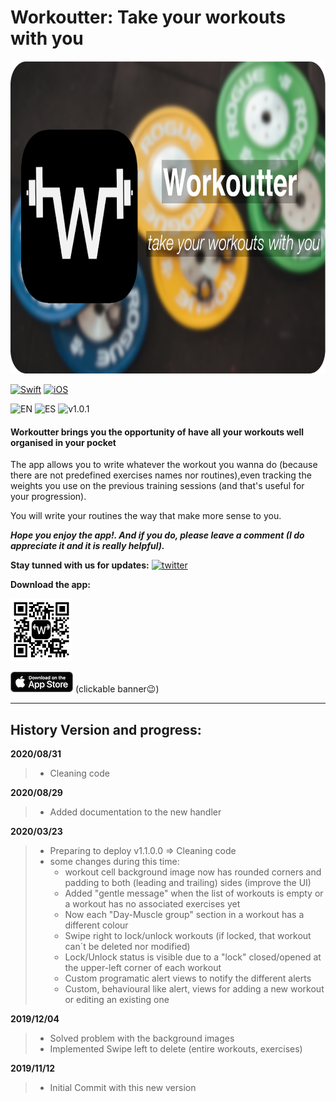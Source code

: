 # Workoutter: Take your workouts with you 

<!-- 
![gif light](/Assets/Gif/iPhoneXR-light.gif)
![gif dark](/Assets/Gif/iPhoneXR-dark.gif)
-->

<p align="center"> <!-- using the assets directory -->
  <img src="/Assets/Workoutter-banner.png" height="500"/>
</p>


[![Swift](https://img.shields.io/badge/Swift-5.0-orange.svg?longCache=true&style=flat&logo=swift)](https://www.swift.org)
[![iOS](https://img.shields.io/badge/iOS-13.0+-lightgrey.svg?longCache=true&?style=plastic&logo=apple)](https://developer.apple.com/ios/)


![EN](https://img.shields.io/badge/Localizable-es-blue.svg?longCache=true&style=flat)
![ES](https://img.shields.io/badge/Localizable-en-blue.svg?longCache=true&style=flat)
![v1.0.1](https://img.shields.io/badge/AppleStore-v1.1.0-brightgreen.svg?longCache=true&style=flat)


#### Workoutter brings you the opportunity of have all your workouts well organised in your pocket

The app allows you to write whatever the workout you wanna do (because there are not predefined exercises names nor routines),even tracking the weights you use on the previous training sessions (and that's useful for your progression).  

You will write your routines the way that make more sense to you.



***Hope you enjoy the app!. And if you do, please leave a comment (I do appreciate it and it is really helpful).***


**Stay tunned with us for updates:**
[![twitter](https://img.shields.io/badge/-@WorkoutterApp-00ACEE.svg?style=social&logo=twitter)](https://twitter.com/WorkoutterA)  

**Download the app:**
<div> 
    <img src="/Assets/QR/workoutter_white.jpg" height="100"/>
  </p>
 </div>
<div>
  <p><a href="https://apple.co/3jRYYDT"><img src="/Assets/AppleStoreBlackEN.png" width="100"></a>
       (clickable banner😉)
  </p>
</div>


--- 

## History Version and progress:
**2020/08/31**
>- Cleaning code


**2020/08/29**
> - Added documentation to the new handler


**2020/03/23**
> - Preparing to deploy v1.1.0.0 => Cleaning code
> - some changes during this time:
>   - workout cell background image now has rounded corners and padding to both (leading and trailing) sides (improve the UI)
>   - Added "gentle message" when the list of workouts is empty or a workout has no associated exercises yet
>   - Now each "Day-Muscle group" section in a workout has a different colour
>   - Swipe right to lock/unlock workouts (if locked, that workout can´t be deleted nor modified)
>   - Lock/Unlock status is visible due to a "lock" closed/opened at the upper-left corner of each workout
>   - Custom programatic alert views to notify the different alerts
>   - Custom, behavioural like alert, views for adding a new workout or editing an existing one

**2019/12/04**
>- Solved problem with the background images
>- Implemented Swipe left to delete (entire workouts, exercises)

**2019/11/12**
>- Initial Commit with this new version

